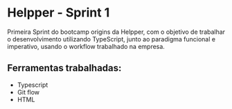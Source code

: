 # Helpper - Sprint 1

Primeira Sprint do bootcamp origins da Helpper, com o objetivo de trabalhar o desenvolvimento utilizando TypeScript, junto ao paradigma funcional e imperativo, usando o workflow trabalhado na empresa.

## Ferramentas trabalhadas:
- Typescript
- Git flow
- HTML
